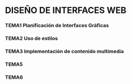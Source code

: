 <h1> DISEÑO DE INTERFACES WEB </h1>
<title>Diseño de interfaces web</title>

<h3>TEMA1 Planificación de Interfaces Gráficas</h3>
<h3>TEMA2 Uso de estilos</h3>
<h3>TEMA3 Implementación de contenido multimedia</h3>
<h3>TEMA5</h3>
<h3>TEMA6</h3>

